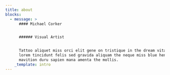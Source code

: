 ```yaml
---
title: about
blocks:
  - message: >
      #### Michael Corker


      ###### Visual Artist


      Tattoo aliquet miss orci elit gene on tristique in the dream vitaen aliuam
      lorem tincidunt felis sed gravida aliquam the neque miss blue hendren
      mavition duru sapien mana amenta the mollis.
    _template: intro
---
```


